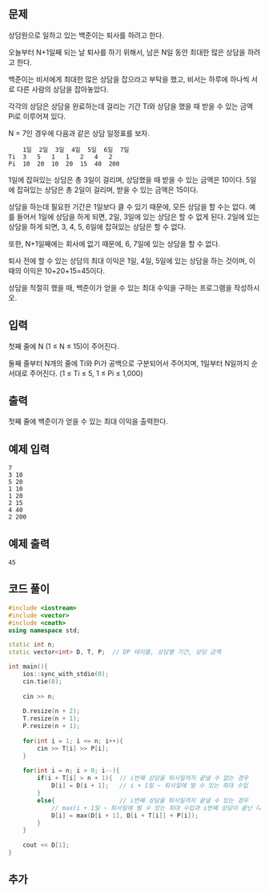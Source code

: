 ## 문제 
상담원으로 일하고 있는 백준이는 퇴사를 하려고 한다.

오늘부터 N+1일째 되는 날 퇴사를 하기 위해서, 남은 N일 동안 최대한 많은 상담을 하려고 한다.

백준이는 비서에게 최대한 많은 상담을 잡으라고 부탁을 했고, 비서는 하루에 하나씩 서로 다른 사람의 상담을 잡아놓았다.

각각의 상담은 상담을 완료하는데 걸리는 기간 Ti와 상담을 했을 때 받을 수 있는 금액 Pi로 이루어져 있다.

N = 7인 경우에 다음과 같은 상담 일정표를 보자.
```
 	1일	2일	3일	4일	5일	6일	7일
Ti	3	5	1	1	2	4	2
Pi	10	20	10	20	15	40	200
```
1일에 잡혀있는 상담은 총 3일이 걸리며, 상담했을 때 받을 수 있는 금액은 10이다. 5일에 잡혀있는 상담은 총 2일이 걸리며, 받을 수 있는 금액은 15이다.

상담을 하는데 필요한 기간은 1일보다 클 수 있기 때문에, 모든 상담을 할 수는 없다. 예를 들어서 1일에 상담을 하게 되면, 2일, 3일에 있는 상담은 할 수 없게 된다. 2일에 있는 상담을 하게 되면, 3, 4, 5, 6일에 잡혀있는 상담은 할 수 없다.

또한, N+1일째에는 회사에 없기 때문에, 6, 7일에 있는 상담을 할 수 없다.

퇴사 전에 할 수 있는 상담의 최대 이익은 1일, 4일, 5일에 있는 상담을 하는 것이며, 이때의 이익은 10+20+15=45이다.

상담을 적절히 했을 때, 백준이가 얻을 수 있는 최대 수익을 구하는 프로그램을 작성하시오.
## 입력
첫째 줄에 N (1 ≤ N ≤ 15)이 주어진다.

둘째 줄부터 N개의 줄에 Ti와 Pi가 공백으로 구분되어서 주어지며, 1일부터 N일까지 순서대로 주어진다. (1 ≤ Ti ≤ 5, 1 ≤ Pi ≤ 1,000)
## 출력
첫째 줄에 백준이가 얻을 수 있는 최대 이익을 출력한다.


## 예제 입력 
```
7
3 10
5 20
1 10
1 20
2 15
4 40
2 200
```

## 예제 출력  
```
45
```
## 코드 풀이
```c++
#include <iostream>
#include <vector>
#include <cmath>
using namespace std;

static int n;
static vector<int> D, T, P;  // DP 테이블, 상담별 기간, 상담 금액

int main(){
    ios::sync_with_stdio(0);
    cin.tie(0);
    
    cin >> n;
    
    D.resize(n + 2);
    T.resize(n + 1);
    P.resize(n + 1);
    
    for(int i = 1; i <= n; i++){
        cin >> T[i] >> P[i];
    }
    
    for(int i = n; i > 0; i--){
        if(i + T[i] > n + 1){  // i번째 상담을 퇴사일까지 끝낼 수 없는 경우
            D[i] = D[i + 1];   // i + 1일 ~ 퇴사일에 벌 수 있는 최대 수입 
        }               
        else{                  // i번째 상담을 퇴사일까지 끝낼 수 있는 경우
            // max(i + 1일 ~ 퇴사일에 벌 수 있는 최대 수입과 i번째 상담이 끝난 다음 날부터 퇴사일까지 최대 수입 + i번째 상담 비용)
            D[i] = max(D[i + 1], D[i + T[i]] + P[i]);
        }
    }
    
    cout << D[1];
}
```
## 추가

